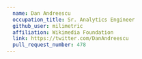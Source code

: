 ```yaml
---
  name: Dan Andreescu
  occupation_title: Sr. Analytics Engineer
  github_user: milimetric
  affiliation: Wikimedia Foundation
  link: https://twitter.com/DanAndreescu
  pull_request_number: 478
---
```

